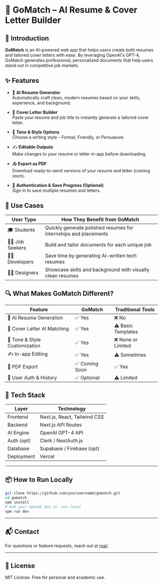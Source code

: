 # 🧠 GoMatch – AI Resume & Cover Letter Builder

## 🚀 Introduction
**GoMatch** is an AI-powered web app that helps users create both resumes and tailored cover letters with ease. By leveraging OpenAI's GPT-4, GoMatch generates professional, personalized documents that help users stand out in competitive job markets.



## ✨ Features

- 📄 **AI Resume Generator**  
  Automatically craft clean, modern resumes based on your skills, experience, and background.

- 🧠 **Cover Letter Builder**  
  Paste your resume and job title to instantly generate a tailored cover letter.

- 🎨 **Tone & Style Options**  
  Choose a writing style – Formal, Friendly, or Persuasive.

- ✍️ **Editable Outputs**  
  Make changes to your resume or letter in-app before downloading.

- 📤 **Export as PDF**  
  Download ready-to-send versions of your resume and letter (coming soon).

- 🔐 **Authentication & Save Progress (Optional)**  
  Sign in to save multiple resumes and letters.



## 💼 Use Cases

| User Type          | How They Benefit from GoMatch                  |
|-------------------|-------------------------------------------------|
| 🎓 Students        | Quickly generate polished resumes for internships and placements |
| 🧑‍💼 Job Seekers    | Build and tailor documents for each unique job  |
| 👩‍💻 Developers      | Save time by generating AI-written tech resumes  |
| 🧑‍🎨 Designers       | Showcase skills and background with visually clean resumes |



## 🔍 What Makes GoMatch Different?

| Feature                    | GoMatch            | Traditional Tools       |
|---------------------------|---------------------|--------------------------|
| 🧠 AI Resume Generation    | ✅ Yes              | ❌ No                    |
| 📝 Cover Letter AI Matching| ✅ Yes              | ⚠️ Basic Templates       |
| 🎯 Tone & Style Customization | ✅ Yes              | ❌ None or Limited        |
| ✍️ In-app Editing          | ✅ Yes              | ⚠️ Sometimes             |
| 📄 PDF Export              | ✅ Coming Soon      | ✅ Yes                   |
| 🔐 User Auth & History     | ✅ Optional         | ⚠️ Limited               |



## 🧱 Tech Stack

| Layer       | Technology               |
|-------------|---------------------------|
| Frontend    | Next.js, React, Tailwind CSS |
| Backend     | Next.js API Routes         |
| AI Engine   | OpenAI GPT-4 API           |
| Auth (opt)  | Clerk / NextAuth.js        |
| Database    | Supabase / Firebase (opt)  |
| Deployment  | Vercel                     |

---

## 📦 How to Run Locally

```bash
git clone https://github.com/yourusername/gomatch.git
cd gomatch
npm install
# Add your OpenAI key to .env.local
npm run dev
```

---

## 📬 Contact
For questions or feature requests, reach out at [mail](mailto:mallapumaheshbabu@gmail.com).

---

## 📜 License
MIT License. Free for personal and academic use.

